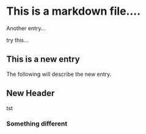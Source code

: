 # This is a markdown file....

Another entry...

try this...

## This is a new entry
The following will describe the new entry.


## New Header
tst

### Something different